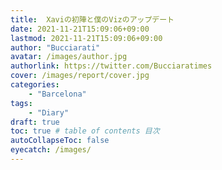 ```yaml
---
title:  Xaviの初陣と僕のVizのアップデート
date: 2021-11-21T15:09:06+09:00
lastmod: 2021-11-21T15:09:06+09:00
author: "Bucciarati"
avatar: /images/author.jpg
authorlink: https://twitter.com/Bucciaratimes
cover: /images/report/cover.jpg
categories:
    - "Barcelona"
tags: 
    - "Diary"
draft: true
toc: true # table of contents 目次
autoCollapseToc: false
eyecatch: /images/
---
```






